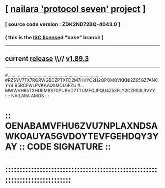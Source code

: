 
# [ [nailara 'protocol seven' project](http://nailara.network/) ]

### [ source code version : ZDK2ND72BQ-4043.0 ]

### ( this is the [ISC license](license)d "base" branch )
---
## current [release](https://github.com/nailara-technologies/protocol-7/releases) \\\\// [v1.89.3](https://github.com/nailara-technologies/protocol-7/releases/tag/v1.89.3)
---

#.............................................................................
#RZ5YV7TX7RQRWGBCZPTXFD2M7HVYC2H2QPOMQVKKNI2Z65GZ7ANCYY4IB5RCFWLPVKAAQXMOL6FZU
#::: MWWVH65TXHUEMBS7GPUBVD7TTUMFQJPQU4Z53FLY2CZRS3LRVYY :::: NAILARA AMOS :::
# :: OENABAMVFHU6ZVU7NPLAXNDSAWKOAUYA5GVDOYTEVFGEHDQY3YAY :: CODE SIGNATURE ::
# ::::::::::::::::::::::::::::::::::::::::::::::::::::::::::::::::::::::::::::

